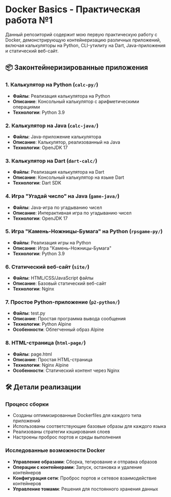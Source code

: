 # Docker Basics - Практическая работа №1


Данный репозиторий содержит мою первую практическую работу с Docker, демонстрирующую контейнеризацию различных приложений, включая калькуляторы на Python, CLI-утилиту на Dart, Java-приложения и статический веб-сайт.

## 📦 Законтейнеризированные приложения

### 1. Калькулятор на Python (`calc-py/`)
- **Файлы**: Реализация калькулятора на Python
- **Описание**: Консольный калькулятор с арифметическими операциями
- **Технологии**: Python 3.9

### 2. Калькулятор на Java (`calc-java/`) 
- **Файлы**: Java-приложение калькулятора
- **Описание**: Калькулятор, реализованный на Java
- **Технологии**: OpenJDK 17

### 3. Калькулятор на Dart (`dart-calc/`)
- **Файлы**: Реализация калькулятора на Dart
- **Описание**: Консольный калькулятор на языке Dart
- **Технологии**: Dart SDK

### 4. Игра "Угадай число" на Java (`game-java/`)
- **Файлы**: Java-игра по угадыванию чисел
- **Описание**: Интерактивная игра по угадыванию чисел
- **Технологии**: OpenJDK 17

### 5. Игра "Камень-Ножницы-Бумага" на Python (`rpsgame-py/`)
- **Файлы**: Реализация игры на Python
- **Описание**: Игра "Камень-Ножницы-Бумага"
- **Технологии**: Python 3.9

### 6. Статический веб-сайт (`site/`)
- **Файлы**: HTML/CSS/JavaScript файлы
- **Описание**: Базовый статический веб-сайт
- **Технологии**: Nginx

### 7. Простое Python-приложение (`p2-python/`)
- **Файлы**: test.py
- **Описание**: Простая программа вывода сообщения
- **Технологии**: Python Alpine
- **Особенности**: Облегченный образ Alpine

### 8. HTML-страница (`html-page/`)
- **Файлы**: page.html
- **Описание**: Простая HTML-страница
- **Технологии**: Nginx Alpine
- **Особенности**: Статический контент через Nginx

## 🛠️ Детали реализации

### Процесс сборки
- Созданы оптимизированные Dockerfiles для каждого типа приложений
- Использованы соответствующие базовые образы для каждого языка
- Реализованы стратегии кэширования слоев
- Настроены проброс портов и среды выполнения

### Исследованные возможности Docker
- **Управление образами**: Сборка, тегирование и отправка образов
- **Операции с контейнерами**: Запуск, остановка и удаление контейнеров
- **Конфигурация сети**: Проброс портов и сетевое взаимодействие контейнеров
- **Управление томами**: Решения для постоянного хранения данных
